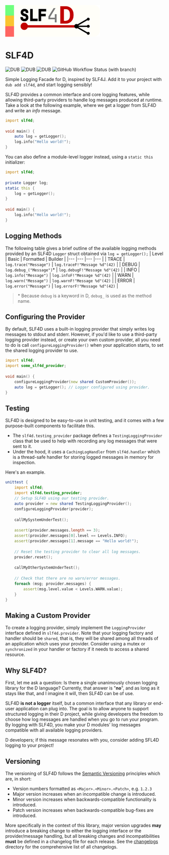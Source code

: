 <img
    src="https://github.com/andrewlalis/slf4d/blob/main/design/banner_1024.png"
    alt="SLF4D Banner Image"
    style="max-width: 300px"
/>

# SLF4D

![DUB](https://img.shields.io/dub/v/slf4d?color=%23c10000ff%20&style=flat-square) ![DUB](https://img.shields.io/dub/dt/slf4d?style=flat-square) ![DUB](https://img.shields.io/dub/l/slf4d?style=flat-square) ![GitHub Workflow Status (with branch)](https://img.shields.io/github/actions/workflow/status/andrewlalis/slf4d/run-tests.yml?branch=main&label=tests&style=flat-square)

Simple Logging Facade for D, inspired by SLF4J. Add it to your project with `dub add slf4d`, and start logging sensibly!

SLF4D provides a common interface and core logging features, while allowing third-party providers to handle log messages produced at runtime. Take a look at the following example, where we get a logger from SLF4D and write an *info* message.

```d
import slf4d;

void main() {
    auto log = getLogger();
    log.info("Hello world!");
}
```

You can also define a module-level logger instead, using a `static this` initializer:

```d
import slf4d;

private Logger log;
static this {
    log = getLogger();
}

void main() {
    log.info("Hello world!");
}
```

## Logging Methods

The following table gives a brief outline of the available logging methods provided by an SLF4D `Logger` struct obtained via `log = getLogger();`
| Level | Basic | Formatted | Builder |
|---    |---    |---        |---      |
| TRACE | `log.trace("Message")` | `log.traceF!"Message %d"(42)` |
| DEBUG | `log.debug_("Message")`* | `log.debugF!"Message %d"(42)` |
| INFO | `log.info("Message")` | `log.infoF!"Message %d"(42)` |
| WARN | `log.warn("Message")` | `log.warnF!"Message %d"(42)` |
| ERROR | `log.error("Message")` | `log.errorF!"Message %d"(42)` |
> \* Because `debug` is a keyword in D, `debug_` is used as the method name.

## Configuring the Provider

By default, SLF4D uses a built-in logging provider that simply writes log messages to stdout and stderr. However, if you'd like to use a third-party logging provider instead, or create your own custom provider, all you need to do is call `configureLoggingProvider()` when your application starts, to set the shared logging provider to use.

```d
import slf4d;
import some_slf4d_provider;

void main() {
    configureLoggingProvider(new shared CustomProvider());
    auto log = getLogger(); // Logger configured using provider.
}
```

## Testing

SLF4D is designed to be easy-to-use in unit testing, and it comes with a few purpose-built components to facilitate this.

- The `slf4d.testing_provider` package defines a `TestingLoggingProvider` class that be used to help with recording any log messages that were sent to it.
- Under the hood, it uses a `CachingLogHandler` from `slf4d.handler` which is a thread-safe handler for storing logged messages in memory for inspection.

Here's an example.

```d
unittest {
    import slf4d;
    import slf4d.testing_provider;
    // Setup SLF4D using our testing provider.
    auto provider = new shared TestingLoggingProvider();
    configureLoggingProvider(provider);

    callMySystemUnderTest();

    assert(provider.messages.length == 3);
    assert(provider.messages[0].level == Levels.INFO);
    assert(provider.messages[1].message == "Hello world!");

    // Reset the testing provider to clear all log messages.
    provider.reset();

    callMyOtherSystemUnderTest();

    // Check that there are no warn/error messages.
    foreach (msg; provider.messages) {
        assert(msg.level.value < Levels.WARN.value);
    }
}
```

## Making a Custom Provider

To create a logging provider, simply implement the `LoggingProvider` interface defined in `slf4d.provider`. Note that your logging factory and handler should be `shared`, that is, they will be shared among all threads of an application which uses your provider. Consider using a mutex or `synchronized` in your handler or factory if it needs to access a shared resource.

## Why SLF4D?

First, let me ask a question: Is there a single unanimously chosen logging library for the D language? Currently, that answer is "**no**", and as long as it stays like that, and I imagine it will, then SLF4D can be of use.

SLF4D **is not a logger** itself, but a common interface that any library or end-user application can plug into. The goal is to allow anyone to support structured logging in their D project, while giving developers the freedom to choose how log messages are handled when you go to run your program. By logging with SLF4D, you make your D modules' log messages compatible with all available logging providers.

D developers; if this message resonates with you, consider adding SFL4D logging to your project!

## Versioning

The versioning of SLF4D follows the [Semantic Versioning](https://semver.org/) principles which are, in short:
- Version numbers formatted as `<Major>.<Minor>.<Patch>`, e.g. `1.2.3`
- Major version increases when an incompatible change is introduced.
- Minor version increases when backwards-compatible functionality is introduced.
- Patch version increases when backwards-compatible bug-fixes are introduced.

More specifically in the context of this library, major version upgrades **may** introduce a breaking change to either the logging interface or the provider/message handling, but all breaking changes and incompatibilities **must** be defined in a changelog file for each release. See the [changelogs](https://github.com/andrewlalis/slf4d/tree/main/changelogs) directory for the comprehensive list of all changelogs.
